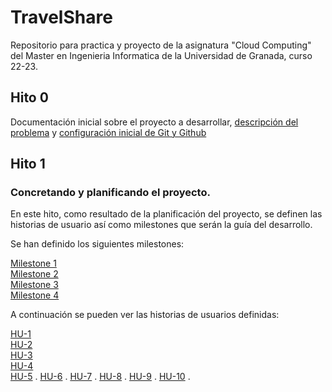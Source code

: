 # TravelShare

Repositorio para practica y proyecto de la asignatura "Cloud Computing" del Master en Ingenieria Informatica de la Universidad de Granada, curso 22-23.

## Hito 0

Documentación inicial sobre el proyecto a desarrollar, [descripción del problema](docs/hito0/descripcion_problema.md) y [configuración inicial de Git y Github](docs/hito0/configuracion_inicial.md)

## Hito 1

### Concretando y planificando el proyecto.

En este hito, como resultado de la planificación del proyecto, se definen las historias de usuario así como milestones que serán la guía del desarrollo.

Se han definido los siguientes milestones:

[Milestone 1](https://github.com/rccarmenaty/TravelShare/milestone/5)  
[Milestone 2](https://github.com/rccarmenaty/TravelShare/milestone/2)  
[Milestone 3](https://github.com/rccarmenaty/TravelShare/milestone/3)  
[Milestone 4](https://github.com/rccarmenaty/TravelShare/milestone/4)

A continuación se pueden ver las historias de usuarios definidas:

[HU-1](https://github.com/rccarmenaty/TravelShare/issues/1)  
[HU-2](https://github.com/rccarmenaty/TravelShare/issues/2)  
[HU-3](https://github.com/rccarmenaty/TravelShare/issues/3)  
[HU-4](https://github.com/rccarmenaty/TravelShare/issues/4)  
[HU-5](https://github.com/rccarmenaty/TravelShare/issues/5) .
[HU-6](https://github.com/rccarmenaty/TravelShare/issues/6) .
[HU-7](https://github.com/rccarmenaty/TravelShare/issues/7) .
[HU-8](https://github.com/rccarmenaty/TravelShare/issues/8) .
[HU-9](https://github.com/rccarmenaty/TravelShare/issues/9) .
[HU-10](https://github.com/rccarmenaty/TravelShare/issues/10) .
